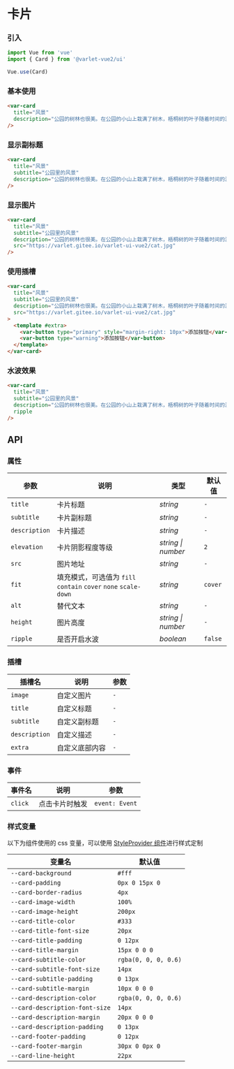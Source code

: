 # 卡片

### 引入

```js
import Vue from 'vue'
import { Card } from '@varlet-vue2/ui'

Vue.use(Card)
```

### 基本使用

```html
<var-card
  title="风景"
  description="公园的树林也很美。在公园的小山上栽满了树木，梧桐树的叶子随着时间的流逝慢慢变黄，纷纷飘落；枫树的叶子却变红了，公园笼罩在片片红云中，也使秋天增添了一分热情。而柏树的叶子仍是那么青翠欲滴，令你陶醉极了。山上有一群孩子在快乐的嬉戏，不时传来阵阵欢笑声，瞧，他们玩得多起劲呀，给树林增添了活力。"
/>
```

### 显示副标题

```html
<var-card
  title="风景"
  subtitle="公园里的风景"
  description="公园的树林也很美。在公园的小山上栽满了树木，梧桐树的叶子随着时间的流逝慢慢变黄，纷纷飘落；枫树的叶子却变红了，公园笼罩在片片红云中，也使秋天增添了一分热情。而柏树的叶子仍是那么青翠欲滴，令你陶醉极了。山上有一群孩子在快乐的嬉戏，不时传来阵阵欢笑声，瞧，他们玩得多起劲呀，给树林增添了活力。"
/>
```

### 显示图片

```html
<var-card
  title="风景"
  subtitle="公园里的风景"
  description="公园的树林也很美。在公园的小山上栽满了树木，梧桐树的叶子随着时间的流逝慢慢变黄，纷纷飘落；枫树的叶子却变红了，公园笼罩在片片红云中，也使秋天增添了一分热情。而柏树的叶子仍是那么青翠欲滴，令你陶醉极了。山上有一群孩子在快乐的嬉戏，不时传来阵阵欢笑声，瞧，他们玩得多起劲呀，给树林增添了活力。"
  src="https://varlet.gitee.io/varlet-ui-vue2/cat.jpg"
/>
```

### 使用插槽

```html
<var-card
  title="风景"
  subtitle="公园里的风景"
  description="公园的树林也很美。在公园的小山上栽满了树木，梧桐树的叶子随着时间的流逝慢慢变黄，纷纷飘落；枫树的叶子却变红了，公园笼罩在片片红云中，也使秋天增添了一分热情。而柏树的叶子仍是那么青翠欲滴，令你陶醉极了。山上有一群孩子在快乐的嬉戏，不时传来阵阵欢笑声，瞧，他们玩得多起劲呀，给树林增添了活力。"
  src="https://varlet.gitee.io/varlet-ui-vue2/cat.jpg"
>
  <template #extra>
    <var-button type="primary" style="margin-right: 10px">添加按钮</var-button>
    <var-button type="warning">添加按钮</var-button>
  </template>
</var-card>
```

### 水波效果

```html
<var-card
  title="风景"
  subtitle="公园里的风景"
  description="公园的树林也很美。在公园的小山上栽满了树木，梧桐树的叶子随着时间的流逝慢慢变黄，纷纷飘落；枫树的叶子却变红了，公园笼罩在片片红云中，也使秋天增添了一分热情。而柏树的叶子仍是那么青翠欲滴，令你陶醉极了。山上有一群孩子在快乐的嬉戏，不时传来阵阵欢笑声，瞧，他们玩得多起劲呀，给树林增添了活力。"
  ripple
/>
```

## API

### 属性

| 参数          | 说明                                                            | 类型               | 默认值  |
| ------------- | --------------------------------------------------------------- | ------------------ | ------- |
| `title`       | 卡片标题                                                        | _string_           | `-`     |
| `subtitle`    | 卡片副标题                                                      | _string_           | `-`     |
| `description` | 卡片描述                                                        | _string_           | `-`     |
| `elevation`   | 卡片阴影程度等级                                                | _string \| number_ | `2`     |
| `src`         | 图片地址                                                        | _string_           | `-`     |
| `fit`         | 填充模式，可选值为 `fill` `contain` `cover` `none` `scale-down` | _string_           | `cover` |
| `alt`         | 替代文本                                                        | _string_           | `-`     |
| `height`      | 图片高度                                                        | _string \| number_ | `-`     |
| `ripple`      | 是否开启水波                                                    | _boolean_          | `false` |

### 插槽

| 插槽名        | 说明           | 参数 |
| ------------- | -------------- | ---- |
| `image`       | 自定义图片     | `-`  |
| `title`       | 自定义标题     | `-`  |
| `subtitle`    | 自定义副标题   | `-`  |
| `description` | 自定义描述     | `-`  |
| `extra`       | 自定义底部内容 | `-`  |

### 事件

| 事件名  | 说明           | 参数           |
| ------- | -------------- | -------------- |
| `click` | 点击卡片时触发 | `event: Event` |

### 样式变量

以下为组件使用的 css 变量，可以使用 [StyleProvider 组件](#/zh-CN/style-provider)进行样式定制

| 变量名                         | 默认值               |
| ------------------------------ | -------------------- |
| `--card-background`            | `#fff`         |
| `--card-padding`               | `0px 0 15px 0`         |
| `--card-border-radius`         | `4px`                |
| `--card-image-width`           | `100%`               |
| `--card-image-height`          | `200px`              |
| `--card-title-color`           | `#333`               |
| `--card-title-font-size`       | `20px`               |
| `--card-title-padding`         | `0 12px`             |
| `--card-title-margin`          | `15px 0 0 0`         |
| `--card-subtitle-color`        | `rgba(0, 0, 0, 0.6)` |
| `--card-subtitle-font-size`    | `14px`               |
| `--card-subtitle-padding`      | `0 13px`             |
| `--card-subtitle-margin`       | `10px 0 0 0`         |
| `--card-description-color`     | `rgba(0, 0, 0, 0.6)` |
| `--card-description-font-size` | `14px`               |
| `--card-description-margin`    | `20px 0 0 0`         |
| `--card-description-padding`   | `0 13px`             |
| `--card-footer-padding`        | `0 12px`             |
| `--card-footer-margin`         | `30px 0 0px 0`       |
| `--card-line-height`           | `22px`               |
